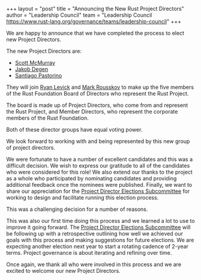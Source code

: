 +++
layout = "post"
title = "Announcing the New Rust Project Directors"
author = "Leadership Council"
team = "Leadership Council <https://www.rust-lang.org/governance/teams/leadership-council>"
+++

We are happy to announce that we have completed the process to elect new Project Directors.

The new Project Directors are:

* [Scott McMurray](https://github.com/scottmcm)
* [Jakob Degen](https://github.com/JakobDegen)
* [Santiago Pastorino](https://github.com/spastorino)

They will join [Ryan Levick] and [Mark Rousskov] to make up the five members of the Rust Foundation Board of Directors who represent the Rust Project.

The board is made up of Project Directors, who come from and represent the Rust Project, and Member Directors, who represent the corporate members of the Rust Foundation.

Both of these director groups have equal voting power.

[Ryan Levick]: https://github.com/rylev
[Mark Rousskov]: https://github.com/mark-simulacrum

We look forward to working with and being represented by this new group of project directors.

We were fortunate to have a number of excellent candidates and this was a difficult decision.
We wish to express our gratitude to all of the candidates who were considered for this role!
We also extend our thanks to the project as a whole who participated by nominating candidates and providing additional feedback once the nominees were published.
Finally, we want to share our appreciation for the [Project Director Elections Subcommittee][pde-subcommittee] for working to design and facilitate running this election process.

[pde-subcommittee]: https://github.com/rust-lang/leadership-council/blob/main/committees/project-director-election-process.md

This was a challenging decision for a number of reasons.

This was also our first time doing this process and we learned a lot to use to improve it going forward.
The [Project Director Elections Subcommittee][pde-subcommittee] will be following up with a retrospective outlining how well we achieved our goals with this process and making suggestions for future elections.
We are expecting another election next year to start a rotating cadence of 2-year terms.
Project governance is about iterating and refining over time.

Once again, we thank all who were involved in this process and we are excited to welcome our new Project Directors.

